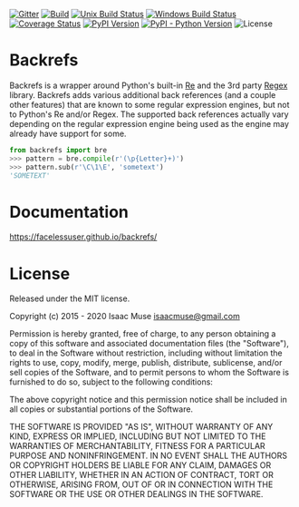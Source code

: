 [![Gitter][gitter-image]][gitter-link]
[![Build][github-ci-image]][github-ci-link]
[![Unix Build Status][travis-image]][travis-link]
[![Windows Build Status][appveyor-image]][appveyor-link]
[![Coverage Status][codecov-image]][codecov-link]
[![PyPI Version][pypi-image]][pypi-link]
[![PyPI - Python Version][python-image]][pypi-link]
![License][license-image-mit]

# Backrefs

Backrefs is a wrapper around Python's built-in [Re][re] and the 3rd party [Regex][regex] library.  Backrefs adds various additional back references (and a couple other features) that are known to some regular expression engines, but not to Python's Re and/or Regex.  The supported back references actually vary depending on the regular expression engine being used as the engine may already have support for some.

```python
from backrefs import bre
>>> pattern = bre.compile(r'(\p{Letter}+)')
>>> pattern.sub(r'\C\1\E', 'sometext')
'SOMETEXT'
```

# Documentation

https://facelessuser.github.io/backrefs/

# License

Released under the MIT license.

Copyright (c) 2015 - 2020 Isaac Muse <isaacmuse@gmail.com>

Permission is hereby granted, free of charge, to any person obtaining a copy of this software and associated documentation files (the "Software"), to deal in the Software without restriction, including without limitation the rights to use, copy, modify, merge, publish, distribute, sublicense, and/or sell copies of the Software, and to permit persons to whom the Software is furnished to do so, subject to the following conditions:

The above copyright notice and this permission notice shall be included in all copies or substantial portions of the Software.

THE SOFTWARE IS PROVIDED "AS IS", WITHOUT WARRANTY OF ANY KIND, EXPRESS OR IMPLIED, INCLUDING BUT NOT LIMITED TO THE WARRANTIES OF MERCHANTABILITY, FITNESS FOR A PARTICULAR PURPOSE AND NONINFRINGEMENT. IN NO EVENT SHALL THE AUTHORS OR COPYRIGHT HOLDERS BE LIABLE FOR ANY CLAIM, DAMAGES OR OTHER LIABILITY, WHETHER IN AN ACTION OF CONTRACT, TORT OR OTHERWISE, ARISING FROM, OUT OF OR IN CONNECTION WITH THE SOFTWARE OR THE USE OR OTHER DEALINGS IN THE SOFTWARE.

[github-ci-image]: https://github.com/facelessuser/backrefs/workflows/build/badge.svg
[github-ci-link]: https://github.com/facelessuser/backrefs/actions?workflow=build
[gitter-image]: https://img.shields.io/gitter/room/facelessuser/backrefs.svg?logo=gitter&color=fuchsia&logoColor=cccccc
[gitter-link]: https://gitter.im/facelessuser/backrefs
[codecov-image]: https://img.shields.io/codecov/c/github/facelessuser/backrefs/master.svg?logo=codecov&logoColor=cccccc
[codecov-link]: https://codecov.io/github/facelessuser/backrefs
[appveyor-image]: https://img.shields.io/appveyor/ci/facelessuser/backrefs/master.svg?label=appveyor&logo=appveyor&logoColor=cccccc
[appveyor-link]: https://ci.appveyor.com/project/facelessuser/backrefs
[travis-image]: https://img.shields.io/travis/facelessuser/backrefs/master.svg?label=travis&logo=travis%20ci&logoColor=cccccc
[travis-link]: https://travis-ci.org/facelessuser/backrefs
[pypi-image]: https://img.shields.io/pypi/v/backrefs.svg?logo=pypi&logoColor=cccccc
[pypi-link]: https://pypi.python.org/pypi/backrefs
[python-image]: https://img.shields.io/pypi/pyversions/backrefs?logo=python&logoColor=cccccc
[license-image-mit]: https://img.shields.io/badge/license-MIT-blue.svg

[re]: https://docs.python.org/3/library/re.html
[regex]: https://pypi.python.org/pypi/regex
